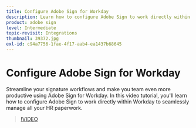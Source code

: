 ```yaml
---
title: Configure Adobe Sign for Workday
description: Learn how to configure Adobe Sign to work directly within Workday to seamlessly manage all your HR paperwork
product: adobe sign
level: Intermediate
topic-revisit: Integrations
thumbnail: 39372.jpg
exl-id: c94a7756-1fae-4f17-aab4-ea1437b68645
---
```

# Configure Adobe Sign for Workday

Streamline your signature workflows and make you team even more productive using Adobe Sign for Workday. In this video tutorial, you'll learn how to configure Adobe Sign to work directly within Workday to seamlessly manage all your HR paperwork.

>[!VIDEO](https://video.tv.adobe.com/v/39372?hidetitle=true)
